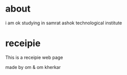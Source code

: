 # about 
i am ok
studying in samrat ashok technological institute
# receipie
This is a receipie web page
<br>

made by om & om kherkar
